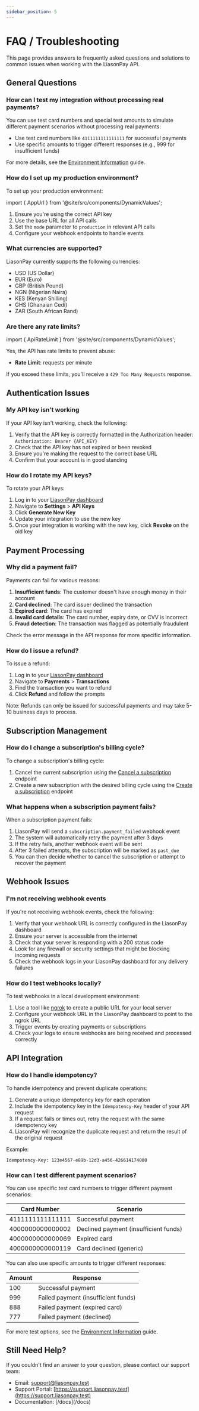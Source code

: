 ```yaml
---
sidebar_position: 5
---
```


# FAQ / Troubleshooting

This page provides answers to frequently asked questions and solutions to common issues when working with the LiasonPay API.

## General Questions

### How can I test my integration without processing real payments?

You can use test card numbers and special test amounts to simulate different payment scenarios without processing real payments:

- Use test card numbers like `4111111111111111` for successful payments
- Use specific amounts to trigger different responses (e.g., 999 for insufficient funds)

For more details, see the [Environment Information](/developer-guide/environment-info) guide.

### How do I set up my production environment?

To set up your production environment:

import { AppUrl } from '@site/src/components/DynamicValues';

1. Ensure you're using the correct API key
2. Use the base URL <AppUrl /> for all API calls
3. Set the `mode` parameter to `production` in relevant API calls
4. Configure your webhook endpoints to handle events

### What currencies are supported?

LiasonPay currently supports the following currencies:

- USD (US Dollar)
- EUR (Euro)
- GBP (British Pound)
- NGN (Nigerian Naira)
- KES (Kenyan Shilling)
- GHS (Ghanaian Cedi)
- ZAR (South African Rand)

### Are there any rate limits?

import { ApiRateLimit } from '@site/src/components/DynamicValues';

Yes, the API has rate limits to prevent abuse:

- **Rate Limit**: <ApiRateLimit /> requests per minute

If you exceed these limits, you'll receive a `429 Too Many Requests` response.

## Authentication Issues

### My API key isn't working

If your API key isn't working, check the following:

1. Verify that the API key is correctly formatted in the Authorization header: `Authorization: Bearer {API_KEY}`
2. Check that the API key has not expired or been revoked
3. Ensure you're making the request to the correct base URL
4. Confirm that your account is in good standing

### How do I rotate my API keys?

To rotate your API keys:

1. Log in to your [LiasonPay dashboard](https://liasonpay.test)
2. Navigate to **Settings** > **API Keys**
3. Click **Generate New Key**
4. Update your integration to use the new key
5. Once your integration is working with the new key, click **Revoke** on the old key

## Payment Processing

### Why did a payment fail?

Payments can fail for various reasons:

1. **Insufficient funds**: The customer doesn't have enough money in their account
2. **Card declined**: The card issuer declined the transaction
3. **Expired card**: The card has expired
4. **Invalid card details**: The card number, expiry date, or CVV is incorrect
5. **Fraud detection**: The transaction was flagged as potentially fraudulent

Check the error message in the API response for more specific information.

### How do I issue a refund?

To issue a refund:

1. Log in to your [LiasonPay dashboard](https://liasonpay.test)
2. Navigate to **Payments** > **Transactions**
3. Find the transaction you want to refund
4. Click **Refund** and follow the prompts

Note: Refunds can only be issued for successful payments and may take 5-10 business days to process.

## Subscription Management

### How do I change a subscription's billing cycle?

To change a subscription's billing cycle:

1. Cancel the current subscription using the [Cancel a subscription](/api-reference/subscriptions/cancel-subscription) endpoint
2. Create a new subscription with the desired billing cycle using the [Create a subscription](/api-reference/subscriptions/create-subscription) endpoint

### What happens when a subscription payment fails?

When a subscription payment fails:

1. LiasonPay will send a `subscription.payment_failed` webhook event
2. The system will automatically retry the payment after 3 days
3. If the retry fails, another webhook event will be sent
4. After 3 failed attempts, the subscription will be marked as `past_due`
5. You can then decide whether to cancel the subscription or attempt to recover the payment

## Webhook Issues

### I'm not receiving webhook events

If you're not receiving webhook events, check the following:

1. Verify that your webhook URL is correctly configured in the LiasonPay dashboard
2. Ensure your server is accessible from the internet
3. Check that your server is responding with a 200 status code
4. Look for any firewall or security settings that might be blocking incoming requests
5. Check the webhook logs in your LiasonPay dashboard for any delivery failures

### How do I test webhooks locally?

To test webhooks in a local development environment:

1. Use a tool like [ngrok](https://ngrok.com/) to create a public URL for your local server
2. Configure your webhook URL in the LiasonPay dashboard to point to the ngrok URL
3. Trigger events by creating payments or subscriptions
4. Check your logs to ensure webhooks are being received and processed correctly

## API Integration

### How do I handle idempotency?

To handle idempotency and prevent duplicate operations:

1. Generate a unique idempotency key for each operation
2. Include the idempotency key in the `Idempotency-Key` header of your API request
3. If a request fails or times out, retry the request with the same idempotency key
4. LiasonPay will recognize the duplicate request and return the result of the original request

Example:

```http
Idempotency-Key: 123e4567-e89b-12d3-a456-426614174000
```

### How can I test different payment scenarios?

You can use specific test card numbers to trigger different payment scenarios:

| Card Number      | Scenario                              |
| ---------------- | ------------------------------------- |
| 4111111111111111 | Successful payment                    |
| 4000000000000002 | Declined payment (insufficient funds) |
| 4000000000000069 | Expired card                          |
| 4000000000000119 | Card declined (generic)               |

You can also use specific amounts to trigger different responses:

| Amount | Response                            |
| ------ | ----------------------------------- |
| 100    | Successful payment                  |
| 999    | Failed payment (insufficient funds) |
| 888    | Failed payment (expired card)       |
| 777    | Failed payment (declined)           |

For more test options, see the [Environment Information](/developer-guide/environment-info) guide.

## Still Need Help?

If you couldn't find an answer to your question, please contact our support team:

- Email: support@liasonpay.test
- Support Portal: [https://support.liasonpay.test](https://support.liasonpay.test)
- Documentation: [<AppUrl />/docs](<AppUrl />/docs)
